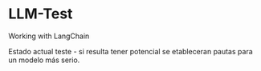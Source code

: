 # LLM-Test
Working with LangChain

Estado actual teste - si resulta tener potencial se etableceran pautas para un modelo más serio. 
